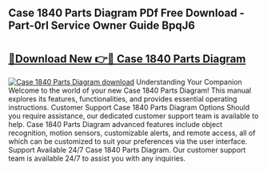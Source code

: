 ## Case 1840 Parts Diagram PDf Free Download - Part-0rl Service Owner Guide BpqJ6

# <h2><a href="http://dflwir.blite.top/?on=Case+1840+Parts+Diagram">🔗Download New 👉🔴 Case 1840 Parts Diagram</a></h2>

[![Case 1840 Parts Diagram download](https://i.imgur.com/lujVjoI.png)](http://dflwir.blite.top/?on=Case+1840+Parts+Diagram)
Understanding Your Companion Welcome to the world of your new Case 1840 Parts Diagram! This manual explores its features, functionalities, and provides essential operating instructions. Customer Support Case 1840 Parts Diagram Options Should you require assistance, our dedicated customer support team is available to help. Case 1840 Parts Diagram advanced features include object recognition, motion sensors, customizable alerts, and remote access, all of which can be customized to suit your preferences via the user interface. Support Available 24/7 Case 1840 Parts Diagram. Our customer support team is available 24/7 to assist you with any inquiries.
